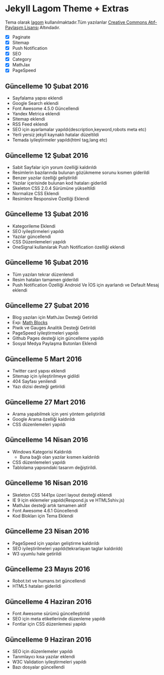# Jekyll Lagom Theme + Extras

Tema olarak [lagom](https://github.com/swanson/lagom/) kullanılmaktadır.Tüm yazılanlar [Creative Commons Atıf-Paylaşım Lisansı](https://creativecommons.org/licenses/by-sa/3.0/) Altındadır.

* [x] Paginate
* [x] Sitemap
* [x] Push Notification
* [x] SEO
* [x] Category
* [x] MathJax
* [x] PageSpeed

## Güncelleme 10 Şubat 2016

- Sayfalama yapısı eklendi
- Google Search eklendi
- Font Awesome 4.5.0 Güncellendi
- Yandex Metrica eklendi
- Sitemap eklendi
- RSS Feed eklendi
- SEO için ayarlamalar yapıldı(description,keyword,robots meta etc)
- Yerli yersiz jekyll kaynaklı hatalar düzeltildi
- Temada iyileştirmeler yapıldı(html tag,lang etc)

## Güncelleme 12 Şubat 2016

- Sabit Sayfalar için yorum özelliği kaldırıldı
- Resimlerin bazılarında bulunan gözükmeme sorunu kısmen giderildi
- Benzer yazılar özelliği geliştirildi
- Yazılar içerisinde bulunan kod hataları giderildi
- Skeleton CSS 2.0.4 Sürümüne yükseltildi
- Normalize CSS Eklendi
- Resimlere Responsive Özelliği Eklendi

## Güncelleme 13 Şubat 2016

- Kategorileme Eklendi
- SEO iyileştirmeleri yapıldı
- Yazılar güncellendi
- CSS Düzenlemeleri yapıldı
- OneSignal kullanılarak Push Notification özelliği eklendi

## Güncelleme 16 Şubat 2016

- Tüm yazıları tekrar düzenlendi
- Resim hataları tamamen giderildi
- Push Notification Özelliği Android Ve İOS için ayarlandı ve Default Mesaj eklendi

## Güncelleme 27 Şubat 2016

- Blog yazıları için MathJax Desteği Getirildi
 - Exp: [Math Blocks](http://kramdown.gettalong.org/syntax.html#math-blocks)
- Piwik ve Gauges Analitik Desteği Getirildi
- PageSpeed iyileştirmeleri yapıldı
- Github Pages desteği için güncelleme yapıldı
- Sosyal Medya Paylaşma Butonları Eklendi

## Güncelleme 5 Mart 2016

- Twitter card yapısı eklendi
- Sitemap için iyileştirilmeye gidildi
- 404 Sayfası yenilendi
- Yazı dizisi desteği getirildi

## Güncelleme 27 Mart 2016

- Arama yapabilmek için yeni yöntem geliştirildi
- Google Arama özelliği kaldırıldı
- CSS düzenlemeleri yapıldı

## Güncelleme 14 Nisan 2016

- Windows Kategorisi Kaldırıldı
  - Buna bağlı olan yazılar kısmen kaldırıldı
- CSS düzenlemeleri yapıldı
- Tablolama yapısındaki tasarım değiştirildi.

## Güncelleme 16 Nisan 2016

- Skeleton CSS 1441px üzeri layout desteği eklendi
- IE 9 için eklemeler yapıldı(Respond.js ve HTML5shiv.js)
- MathJax desteği artık tamamen aktif
- Font Awesome 4.6.1 Güncellendi
- Kod Blokları için Tema Eklendi

## Güncelleme 23 Nisan 2016

- PageSpeed için yapılan geliştirme kaldırıldı
- SEO iyileştirilmeleri yapıldı(tekrarlayan taglar kaldırıldı)
- W3 uyumlu hale getirildi

## Güncelleme 23 Mayıs 2016

- Robot.txt ve humans.txt güncellendi
- HTML5 hataları giderildi

## Güncelleme 4 Haziran 2016

- Font Awesome sürümü güncelleştirildi
- SEO için meta etiketlerinde düzenleme yapıldı
- Fontlar için CSS düzenlemesi yapıldı

## Güncelleme 9 Haziran 2016

- SEO için düzenlemeler yapıldı
- Tanımlayıcı kısa yazılar eklendi
- W3C Validation iyileştirmeleri yapıldı
- Bazı dosyalar güncellendi
